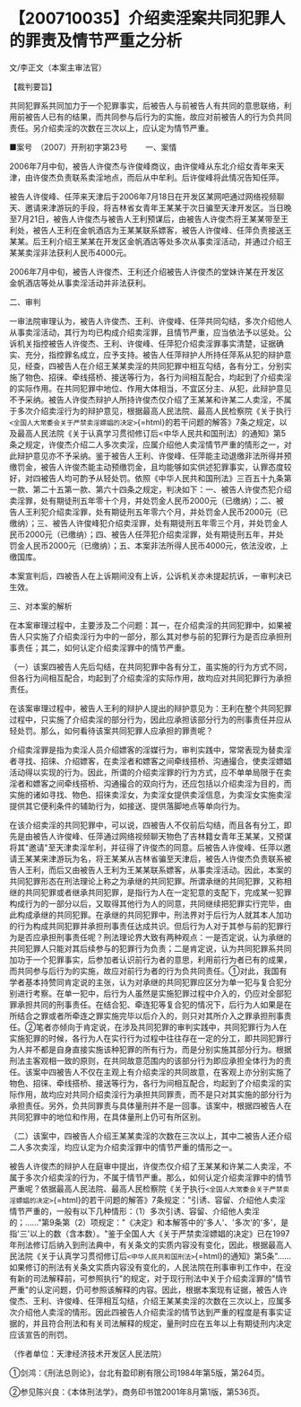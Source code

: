 # 【200710035】介绍卖淫案共同犯罪人的罪责及情节严重之分析

文/李正文（本案主审法官）

【裁判要旨】

共同犯罪系共同加力于一个犯罪事实，后被告人与前被告人有共同的意思联络，利用前被告人已有的结果，而共同参与后行为的实施，故应对前被告人的行为负共同责任。另介绍卖淫的次数在三次以上，应认定为情节严重。

■案号　（2007）开刑初字第23号 　　一、案情

2006年7月中旬，被告人许俊杰与许俊峰商议，由许俊峰从东北介绍女青年来天津，由许俊杰负责联系卖淫地点，而后从中牟利。后许俊峰将此情况告知任萍。

被告人许俊峰、任萍来天津后于2006年7月18日在开发区某网吧通过网络视频聊天、邀请来津游玩的手段，将吉林省女青年王某某于次日骗至天津开发区。当日晚至7月21日，被告人许俊杰与被告人王利预谋后，由被告人许俊杰将王某某带至王利处，被告人王利在金帆酒店为王某某联系嫖客，被告人许俊峰、任萍负责接送王某某。后王利介绍王某某在开发区金帆酒店等处多次从事卖淫活动，并通过介绍王某某卖淫非法获利人民币4000元。

2006年7月中旬，被告人许俊杰、王利还介绍被告人许俊杰的堂妹许某在开发区金帆酒店等处从事卖淫活动并非法获利。

二、审判

一审法院审理认为，被告人许俊杰、王利、许俊峰、任萍共同勾结，多次介绍他人从事卖淫活动，其行为均已构成介绍卖淫罪，且情节严重，应当依法予以惩处。公诉机关指控被告人许俊杰、王利、许俊峰、任萍犯介绍卖淫罪事实清楚，证据确实、充分，指控罪名成立，应予支持。被告人任萍辩护人所持任萍系从犯的辩护意见，经查，四被告人在介绍王某某卖淫的共同犯罪中相互勾结，各有分工，分别实施了物色、招徕、牵线搭桥、接送等行为，各行为间相互配合，均起到了介绍卖淫的实际作用。在共同犯罪中地位、作用大体相当，不宜区分主、从犯，此辩护意见不予采纳。被告人许俊杰辩护人所持许俊杰仅介绍了王某某和许某二人卖淫，不属于多次介绍卖淫行为的辩护意见，根据最高人民法院、最高人民检察院《关于执行`<全国人大常委会关于严禁卖淫嫖娼的决定>`{=html}的若干问题的解答》7条之规定，以及最高人民法院《关于认真学习贯彻修订后\<中华人民共和国刑法）的通知》第5条之规定，许俊杰介绍二人多次卖淫，应属介绍他人卖淫情节严重的情形之一，对此辩护意见亦不予采纳。鉴于被告人王利、许俊峰、任萍能主动退缴非法所得并预缴罚金，被告人许俊杰能主动预缴罚金，且均能够如实供述犯罪事实，认罪态度较好，对四被告人均可酌予从轻处罚。依照《中华人民共和国刑法》三百五十九条第一款、第二十五第一款、第六十四条之规定，判决如下：一、被告人许俊杰犯介绍卖淫罪，处有期徒刑五年零十个月，并处罚金人民币2000元（已缴纳）；二、被告人王利犯介绍卖淫罪，处有期徒刑五年零六个月，并处罚金人民币2000元（已缴纳）；三、被告人许俊峰犯介绍卖淫罪，处有期徒刑五年零三个月，并处罚金人民币2000元（已缴纳）；四、被告人任萍犯介绍卖淫罪，处有期徒刑五年，并处罚金人民币2000元（已缴纳）；五、本案非法所得人民币4000元，依法没收，上缴国库。

本案宣判后，四被告人在上诉期间没有上诉，公诉机关亦未提起抗诉，一审判决已生效。

三、对本案的解析

在本案审理过程中，主要涉及二个问题：其一，在介绍卖淫的共同犯罪中，如果被告人只实施了介绍卖淫行为中的一部分，那么其对参与前的犯罪行为是否应承担刑事责任；其二，如何认定介绍卖淫罪中的情节严重。

（一）该案四被告人先后勾结，在共同犯罪中各有分工，虽实施的行为方式不同，但各行为间相互配合，均起到了介绍卖淫的实际作用，故均应对共同犯罪行为承担责任。

在该案审理过程中，被告人王利的辩护人提出的辩护意见为：王利在整个共同犯罪过程中，只实施了介绍卖淫的部分行为，因此应承担该部分行为的刑事责任并应从轻处罚。那么，如何看待该案共同犯罪人应承担的罪责呢？

介绍卖淫罪是指为卖淫人员介绍嫖客的淫媒行为，审判实践中，常常表现为替卖淫者寻找、招徕、介绍嫖客，在卖淫者和嫖客之间牵线搭桥、沟通撮合，使卖淫嫖娼活动得以实现的行为。因此，所谓的介绍卖淫罪的行为方式，应不单单局限于在卖淫者和嫖客之间牵线搭桥、沟通撮合的双向行为，还应包括以介绍卖淫为目的，而实施的诸如寻找、物色、招徕卖淫女，为卖淫女提供卖淫信息，为卖淫女实施卖淫提供其它便利条件的辅助行为，如接送、提供落脚地点等单向行为。

在该介绍卖淫的共同犯罪中，可以说，四被告人不仅前后勾结，而且各有分工，即先是由被告人许俊峰、任萍通过网络视频聊天物色了吉林籍女青年王某某，又预谋将其"邀请"至天津卖淫牟利，并征得了许俊杰的同意。后被告人许俊峰、任萍以邀请王某某来津游玩为名，将王某某从吉林省骗至天津后，被告人许俊杰负责联系被告人王利，而后又由被告人王利为王某某联系嫖客，从事卖淫活动。因此，本案的共同犯罪形态在刑法理论上称之为承继的共同犯罪。所谓承继的共同犯罪，又称相继的共同犯罪或者继承共同犯罪，是指行为人在一定犯意的支配下，完成某一犯罪构成行为的一部分以后，又取得其他行为人的同意，共同继续把犯罪实行完毕，由此构成承继的共同犯罪。在承继的共同犯罪中，刑法界对于后行为人就其本人加功的行为构成共同犯罪并承担刑事责任达成共识。但后行为人对于其参与前的犯罪行为是否应承担刑事责任呢？刑法理论界大致有两种观点：一是否定说，认为承继的共同犯罪人只能对其后续参与的犯罪行为负责；二是肯定说，认为共同犯罪系共同加功于一个犯罪事实，后参加者认识前行为者的意思，利用前行为者已有的成果，而共同参与后行为的实施，故应对前行为者的行为负共同责任。①对此，我国有学者基本持赞同肯定说的主张，认为对承继的共同犯罪应区分为单一犯与复合犯分别进行考察。在单一犯中，后行为人虽然是实施犯罪过程中介入的，仍应对全部犯罪承担共同的刑事责任。在结合犯、牵连犯等复合犯的情况下，后行为人如果是在所结合之罪或者所牵连之罪实施完毕以后介入的，则只对其所介入之罪承担刑事责任。②笔者亦倾向于肯定说，在涉及共同犯罪的审判实践中，共同犯罪行为人在实施犯罪的时候，各行为人在实行行为过程中往往存在一定的分工，即共同犯罪行为人并不都是自身直接实施该种犯罪的所有行为，而是分别实施其部分行为。根据刑法主客观相一致的原则，在共同故意范围内的该部分行为即应承担全体行为的责任。该案中四被告人不仅在主观上有介绍卖淫的共同故意，在客观上亦分别实施了物色、招徕、牵线搭桥、接送等行为，各行为间相互配合，均起到了介绍卖淫的实际作用，故均应对共同介绍卖淫行为承担共同罪责，而不是只对其实施的部分行为承担责任。另外，负共同罪责与具体量刑并不是一回事。该案中，根据四被告人在共同犯罪中的地位和作用，在具体量刑上仍可有所区别。

（二）该案中，四被告人介绍王某某卖淫的次数在三次以上，其中二被告人还介绍二人多次卖淫，均应认定为介绍卖淫罪中的情节严重的情形之一。

被告人许俊杰的辩护人在庭审中提出，许俊杰仅介绍了王某某和许某二人卖淫，不属于多次介绍卖淫的行为，不属于情节严重。那么，如何认定介绍卖淫罪中的情节严重呢？依据最高人民法院、最高人民检察院《关于执行`<全国人大常委会关于严禁卖淫嫖娼的决定>`{=html}的若干问题的解答》7条规定："引诱、容留、介绍他人卖淫情节严重的，一般有以下几种情形：（1）多次引诱、容留、介绍他人卖淫的；......"第9条第（2）项规定："《决定》和本解答中的'多人'、'多次'的'多'，是指'三'以上的数（含本数）。"鉴于全国人大《关于严禁卖淫嫖娼的决定》已在1997年刑法修订后纳入到刑法典中，有关条文的实质内容没有变化，因此，根据最高人民法院《关于认真学习贯彻修订后`<中华人民共和国刑法>`{=html}的通知》第5条"......如果修订的刑法有关条文实质内容没有变化的，人民法院在刑事审判工作中，在没有新的司法解释前，可参照执行"的规定，对于现行刑法中关于介绍卖淫罪的"情节严重"的认定问题，仍可参照该解释的内容。因此，根据本案现有证据，被告人许俊杰、王利、许俊峰、任萍相互勾结，介绍王某某卖淫的次数在三次以上，应属多次介绍他人卖淫的情形。因此四被告人介绍卖淫的情节达到严重的程度是有事实证据的，并且符合刑法和有关司法解释的规定，量刑时应在五年以上有期徒刑内决定应该宣告的刑罚。

（作者单位：天津经济技术开发区人民法院）

①剑鸿：《刑法总则论》，台北有盈印刷有限公司1984年第5版，第264页。

②参见陈兴良：《本体刑法学》，商务印书馆2001年8月第1版，第536页。